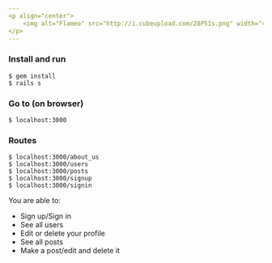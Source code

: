 ```yaml
---
<p align="center">
    <img alt="Flameo" src="http://i.cubeupload.com/28P51s.png" width="426">
</p>
---
```

### Install and run
```
$ gem install 
$ rails s
```
### Go to (on browser)
```
$ localhost:3000
```
### Routes
```
$ localhost:3000/about_us
$ localhost:3000/users
$ localhost:3000/posts
$ localhost:3000/signup
$ localhost:3000/signin
```
You are able to:
- Sign up/Sign in
- See all users
- Edit or delete your profile
- See all posts
- Make a post/edit and delete it
